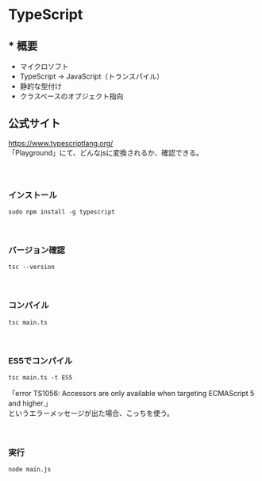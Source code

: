 # TypeScript

## * 概要
- マイクロソフト
- TypeScript -> JavaScript（トランスパイル）
- 静的な型付け
- クラスベースのオブジェクト指向


## 公式サイト
https://www.typescriptlang.org/  
「Playground」にて、どんなjsに変換されるか、確認できる。  
　  
　  
### インストール
```
sudo npm install -g typescript
```
　  
### バージョン確認
```
tsc --version
```
　  
### コンパイル
```
tsc main.ts
```
　  
### ES5でコンパイル
```
tsc main.ts -t ES5
```
「error TS1056: Accessors are only available when targeting ECMAScript 5 and higher.」  
というエラーメッセージが出た場合、こっちを使う。

　  
### 実行
```
node main.js
```
　  
